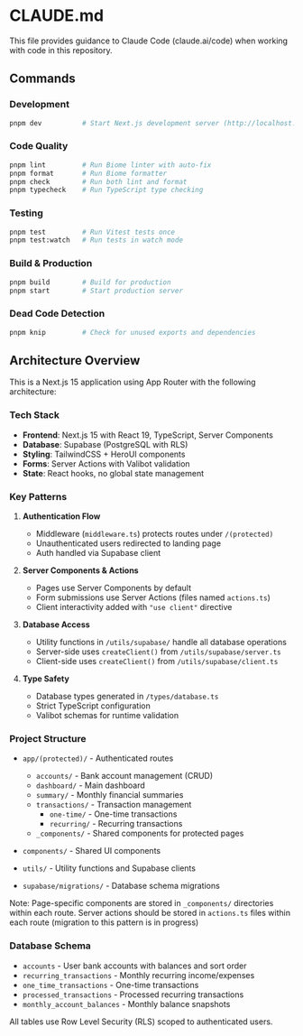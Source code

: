 # CLAUDE.md

This file provides guidance to Claude Code (claude.ai/code) when working with code in this repository.

## Commands

### Development
```bash
pnpm dev          # Start Next.js development server (http://localhost:3000)
```

### Code Quality
```bash
pnpm lint         # Run Biome linter with auto-fix
pnpm format       # Run Biome formatter
pnpm check        # Run both lint and format
pnpm typecheck    # Run TypeScript type checking
```

### Testing
```bash
pnpm test         # Run Vitest tests once
pnpm test:watch   # Run tests in watch mode
```

### Build & Production
```bash
pnpm build        # Build for production
pnpm start        # Start production server
```

### Dead Code Detection
```bash
pnpm knip         # Check for unused exports and dependencies
```

## Architecture Overview

This is a Next.js 15 application using App Router with the following architecture:

### Tech Stack
- **Frontend**: Next.js 15 with React 19, TypeScript, Server Components
- **Database**: Supabase (PostgreSQL with RLS)
- **Styling**: TailwindCSS + HeroUI components
- **Forms**: Server Actions with Valibot validation
- **State**: React hooks, no global state management

### Key Patterns

1. **Authentication Flow**
   - Middleware (`middleware.ts`) protects routes under `/(protected)`
   - Unauthenticated users redirected to landing page
   - Auth handled via Supabase client

2. **Server Components & Actions**
   - Pages use Server Components by default
   - Form submissions use Server Actions (files named `actions.ts`)
   - Client interactivity added with `"use client"` directive

3. **Database Access**
   - Utility functions in `/utils/supabase/` handle all database operations
   - Server-side uses `createClient()` from `/utils/supabase/server.ts`
   - Client-side uses `createClient()` from `/utils/supabase/client.ts`

4. **Type Safety**
   - Database types generated in `/types/database.ts`
   - Strict TypeScript configuration
   - Valibot schemas for runtime validation

### Project Structure

- `app/(protected)/` - Authenticated routes
  - `accounts/` - Bank account management (CRUD)
  - `dashboard/` - Main dashboard
  - `summary/` - Monthly financial summaries
  - `transactions/` - Transaction management
    - `one-time/` - One-time transactions
    - `recurring/` - Recurring transactions
  - `_components/` - Shared components for protected pages

- `components/` - Shared UI components
- `utils/` - Utility functions and Supabase clients
- `supabase/migrations/` - Database schema migrations

Note: Page-specific components are stored in `_components/` directories within each route. Server actions should be stored in `actions.ts` files within each route (migration to this pattern is in progress)

### Database Schema

- `accounts` - User bank accounts with balances and sort order
- `recurring_transactions` - Monthly recurring income/expenses
- `one_time_transactions` - One-time transactions
- `processed_transactions` - Processed recurring transactions
- `monthly_account_balances` - Monthly balance snapshots

All tables use Row Level Security (RLS) scoped to authenticated users.